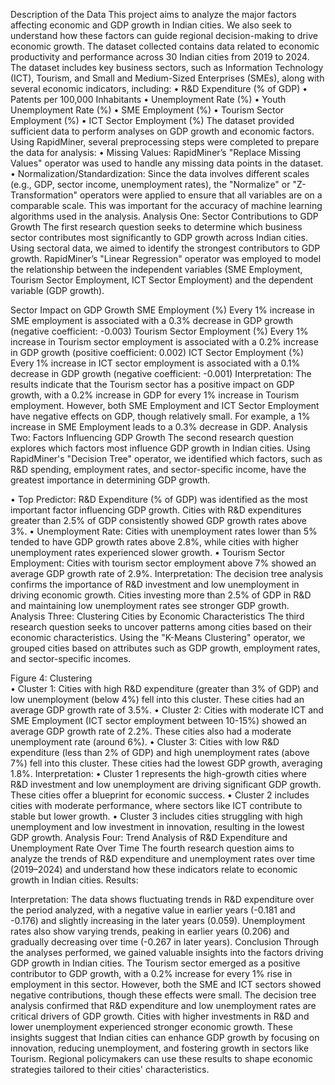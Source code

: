 Description of the Data
This project aims to analyze the major factors affecting economic and GDP growth in Indian cities. We also seek to understand how these factors can guide regional decision-making to drive economic growth. The dataset collected contains data related to economic productivity and performance across 30 Indian cities from 2019 to 2024. The dataset includes key business sectors, such as Information Technology (ICT), Tourism, and Small and Medium-Sized Enterprises (SMEs), along with several economic indicators, including:
•	R&D Expenditure (% of GDP)
•	Patents per 100,000 Inhabitants
•	Unemployment Rate (%)
•	Youth Unemployment Rate (%)
•	SME Employment (%)
•	Tourism Sector Employment (%)
•	ICT Sector Employment (%)
The dataset provided sufficient data to perform analyses on GDP growth and economic factors. Using RapidMiner, several preprocessing steps were completed to prepare the data for analysis:
•	Missing Values: RapidMiner’s "Replace Missing Values" operator was used to handle any missing data points in the dataset.
•	Normalization/Standardization: Since the data involves different scales (e.g., GDP, sector income, unemployment rates), the "Normalize" or "Z-Transformation" operators were applied to ensure that all variables are on a comparable scale. This was important for the accuracy of machine learning algorithms used in the analysis.
Analysis One: Sector Contributions to GDP Growth
The first research question seeks to determine which business sector contributes most significantly to GDP growth across Indian cities. Using sectoral data, we aimed to identify the strongest contributors to GDP growth. RapidMiner’s "Linear Regression" operator was employed to model the relationship between the independent variables (SME Employment, Tourism Sector Employment, ICT Sector Employment) and the dependent variable (GDP growth).

Sector	Impact on GDP Growth
SME Employment (%)	Every 1% increase in SME employment is associated with a 0.3% decrease in GDP growth (negative coefficient: -0.003)
Tourism Sector Employment (%)	Every 1% increase in Tourism sector employment is associated with a 0.2% increase in GDP growth (positive coefficient: 0.002)
ICT Sector Employment (%)	Every 1% increase in ICT sector employment is associated with a 0.1% decrease in GDP growth (negative coefficient: -0.001)
Interpretation: The results indicate that the Tourism sector has a positive impact on GDP growth, with a 0.2% increase in GDP for every 1% increase in Tourism employment. However, both SME Employment and ICT Sector Employment have negative effects on GDP, though relatively small. For example, a 1% increase in SME Employment leads to a 0.3% decrease in GDP.
Analysis Two: Factors Influencing GDP Growth
The second research question explores which factors most influence GDP growth in Indian cities. Using RapidMiner's "Decision Tree" operator, we identified which factors, such as R&D spending, employment rates, and sector-specific income, have the greatest importance in determining GDP growth.

•	Top Predictor: R&D Expenditure (% of GDP) was identified as the most important factor influencing GDP growth. Cities with R&D expenditures greater than 2.5% of GDP consistently showed GDP growth rates above 3%.
•	Unemployment Rate: Cities with unemployment rates lower than 5% tended to have GDP growth rates above 2.8%, while cities with higher unemployment rates experienced slower growth.
•	Tourism Sector Employment: Cities with tourism sector employment above 7% showed an average GDP growth rate of 2.9%.
Interpretation: The decision tree analysis confirms the importance of R&D investment and low unemployment in driving economic growth. Cities investing more than 2.5% of GDP in R&D and maintaining low unemployment rates see stronger GDP growth.
Analysis Three: Clustering Cities by Economic Characteristics
The third research question seeks to uncover patterns among cities based on their economic characteristics. Using the "K-Means Clustering" operator, we grouped cities based on attributes such as GDP growth, employment rates, and sector-specific incomes.
 
Figure 4: Clustering  
•	Cluster 1: Cities with high R&D expenditure (greater than 3% of GDP) and low unemployment (below 4%) fell into this cluster. These cities had an average GDP growth rate of 3.5%.
•	Cluster 2: Cities with moderate ICT and SME Employment (ICT sector employment between 10-15%) showed an average GDP growth rate of 2.2%. These cities also had a moderate unemployment rate (around 6%).
•	Cluster 3: Cities with low R&D expenditure (less than 2% of GDP) and high unemployment rates (above 7%) fell into this cluster. These cities had the lowest GDP growth, averaging 1.8%.
Interpretation:
•	Cluster 1 represents the high-growth cities where R&D investment and low unemployment are driving significant GDP growth. These cities offer a blueprint for economic success.
•	Cluster 2 includes cities with moderate performance, where sectors like ICT contribute to stable but lower growth.
•	Cluster 3 includes cities struggling with high unemployment and low investment in innovation, resulting in the lowest GDP growth.
Analysis Four: Trend Analysis of R&D Expenditure and Unemployment Rate Over Time
The fourth research question aims to analyze the trends of R&D expenditure and unemployment rates over time (2019–2024) and understand how these indicators relate to economic growth in Indian cities.
Results:
 
Interpretation: The data shows fluctuating trends in R&D expenditure over the period analyzed, with a negative value in earlier years (-0.181 and -0.176) and slightly increasing in the later years (0.059). Unemployment rates also show varying trends, peaking in earlier years (0.206) and gradually decreasing over time (-0.267 in later years).
Conclusion
Through the analyses performed, we gained valuable insights into the factors driving GDP growth in Indian cities. The Tourism sector emerged as a positive contributor to GDP growth, with a 0.2% increase for every 1% rise in employment in this sector. However, both the SME and ICT sectors showed negative contributions, though these effects were small. The decision tree analysis confirmed that R&D expenditure and low unemployment rates are critical drivers of GDP growth. Cities with higher investments in R&D and lower unemployment experienced stronger economic growth.
These insights suggest that Indian cities can enhance GDP growth by focusing on innovation, reducing unemployment, and fostering growth in sectors like Tourism. Regional policymakers can use these results to shape economic strategies tailored to their cities' characteristics.
